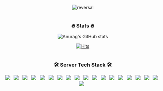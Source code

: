 <div align=center>

![reversal](https://capsule-render.vercel.app/api?type=rect&text=Game%20Developer&fontAlign=50&fontSize=40&desc=Telepathy&descAlign=50&descAlignY=70&theme=radical&height=180)
<br><br>
<h3 align="center"><b>🔥 Stats 🔥</b></h3>

![Anurag's GitHub stats](https://github-readme-stats.vercel.app/api?username=PobyCoder&show_icons=true&theme=radical)

[![Hits](https://hits.seeyoufarm.com/api/count/incr/badge.svg?url=https%3A%2F%2Fgithub.com%2FPobyCoder%2Fhit-counter&count_bg=%23F332AD&title_bg=%23555555&icon=&icon_color=%23E7E7E7&title=hits&edge_flat=false)](https://hits.seeyoufarm.com)
<br><br>
<h3 align="center"><b>🛠 Server Tech Stack 🛠</b></h3>
<p align="center">
    <img src="https://img.shields.io/badge/Spring Boot-6DB33F?style=flat-square&logo=Spring Boot&logoColor=white"/></a> &nbsp
    <img src="https://img.shields.io/badge/JAVA-008FC7?style=flat-square&logo=java&logoColor=white"/></a> &nbsp
    <img src="https://img.shields.io/badge/Kotlin-a85ef2?style=flat-square&logo=Kotlin&logoColor=white"/></a> &nbsp
    <img src="https://img.shields.io/badge/.NET-512BD4?style=flat-square&logo=.NET&logoColor=white"/></a> &nbsp
    <img src="https://img.shields.io/badge/C Sharp-00599C?style=flat-square&logo=C Sharp&logoColor=white"/></a> &nbsp
    <img src="https://img.shields.io/badge/Node.js-339933?style=flat-square&logo=Node.js&logoColor=white"/></a> &nbsp
    <img src="https://img.shields.io/badge/TypeScript-3178C6?style=flat-square&logo=TypeScript&logoColor=white"/></a> &nbsp 
    <img src="https://img.shields.io/badge/Rust-000000?style=flat-square&logo=Rust&logoColor=white"/></a> &nbsp 
    <img src="https://img.shields.io/badge/Go-00ADD8?style=flat-square&logo=Go&logoColor=white"/></a> &nbsp 
    <img src="https://img.shields.io/badge/Swift-F05138?style=flat-square&logo=Swift&logoColor=white"/></a> &nbsp
    <img src="https://img.shields.io/badge/PHP-777BB4?style=flat-square&logo=PHP&logoColor=white"/></a> &nbsp
    <img src="https://img.shields.io/badge/Docker-2496ED?style=flat-square&logo=Docker&logoColor=white"/></a> &nbsp
    <img src="https://img.shields.io/badge/Kubernetes-326CE5?style=flat-square&logo=Kubernetes&logoColor=white"/></a> &nbsp
    <img src="https://img.shields.io/badge/Amazon AWS-232F3E?style=flat-square&logo=Amazon AWS&logoColor=white"/></a> &nbsp
    <img src="https://img.shields.io/badge/MySQL-4479A1?style=flat-square&logo=MySQL&logoColor=white"/></a> &nbsp 
    <img src="https://img.shields.io/badge/MongoDB-47A248?style=flat-square&logo=MongoDB&logoColor=white"/></a> &nbsp 
    <img src="https://img.shields.io/badge/Redis-DC382D?style=flat-square&logo=Redis&logoColor=white"/></a> &nbsp 
    <img src="https://img.shields.io/badge/ELK-005571?style=flat-square&logo=Elastic&logoColor=white"/></a> &nbsp 
    <img src="https://img.shields.io/badge/Apache Kafka-231F20?style=flat-square&logo=Apache Kafka&logoColor=white"/></a> &nbsp 
</p>
</div>
